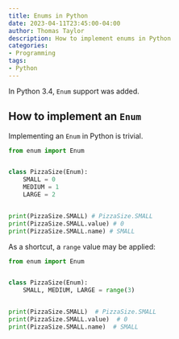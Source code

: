 ```yaml
---
title: Enums in Python
date: 2023-04-11T23:45:00-04:00
author: Thomas Taylor
description: How to implement enums in Python
categories:
- Programming
tags:
- Python
---
```


In Python 3.4, `Enum` support was added.

## How to implement an `Enum`

Implementing an `Enum` in Python is trivial.

```python
from enum import Enum


class PizzaSize(Enum):
    SMALL = 0
    MEDIUM = 1
    LARGE = 2


print(PizzaSize.SMALL) # PizzaSize.SMALL
print(PizzaSize.SMALL.value) # 0
print(PizzaSize.SMALL.name) # SMALL
```

As a shortcut, a `range` value may be applied:

```python
from enum import Enum


class PizzaSize(Enum):
    SMALL, MEDIUM, LARGE = range(3)


print(PizzaSize.SMALL)  # PizzaSize.SMALL
print(PizzaSize.SMALL.value)  # 0
print(PizzaSize.SMALL.name)  # SMALL
```
